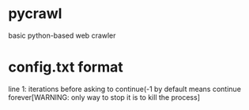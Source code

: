 # pycrawl
basic python-based web crawler

# config.txt format
line 1: iterations before asking to continue(-1 by default means continue forever[WARNING: only way to stop it is to kill the process]
